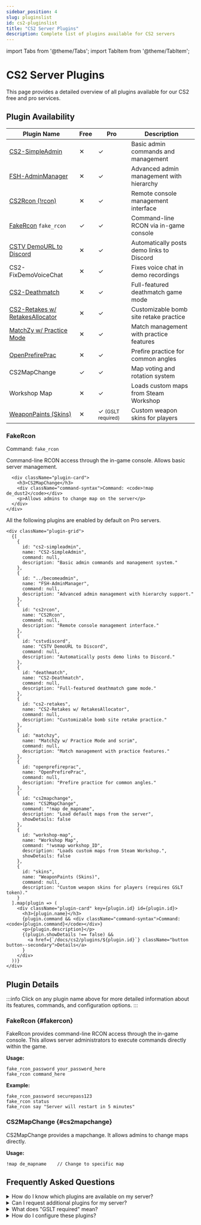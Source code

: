 ```yaml
---
sidebar_position: 4
slug: pluginslist
id: cs2-pluginslist
title: "CS2 Server Plugins"
description: Complete list of plugins available for CS2 servers
---
```


import Tabs from '@theme/Tabs';
import TabItem from '@theme/TabItem';

# CS2 Server Plugins

This page provides a detailed overview of all plugins available for our CS2 free and pro services.

## Plugin Availability

<Tabs>
  <TabItem value="comparison" label="Free vs Pro Comparison" default>
    <div className="plugin-table-container">
      <table className="plugin-table">
        <thead>
          <tr>
            <th>Plugin Name</th>
            <th>Free</th>
            <th>Pro</th>
            <th>Description</th>
          </tr>
        </thead>
        <tbody>
          <tr>
            <td><a href="plugins/cs2-simpleadmin">CS2-SimpleAdmin</a></td>
            <td className="centered"><span className="no-icon">✕</span></td>
            <td className="centered"><span className="yes-icon">✓</span></td>
            <td>Basic admin commands and management</td>
          </tr>
          <tr>
            <td><a href="becomeadmin">FSH-AdminManager</a></td>
            <td className="centered"><span className="no-icon">✕</span></td>
            <td className="centered"><span className="yes-icon">✓</span></td>
            <td>Advanced admin management with hierarchy</td>
          </tr>
          <tr>
            <td><a href="plugins/cs2rcon">CS2Rcon (!rcon)</a></td>
            <td className="centered"><span className="no-icon">✕</span></td>
            <td className="centered"><span className="yes-icon">✓</span></td>
            <td>Remote console management interface</td>
          </tr>
          <tr className="highlight-row">
            <td><a href="#fakercon">FakeRcon</a> <code>fake_rcon</code></td>
            <td className="centered"><span className="yes-icon">✓</span></td>
            <td className="centered"><span className="yes-icon">✓</span></td>
            <td>Command-line RCON via in-game console</td>
          </tr>
          <tr>
            <td><a href="plugins/cstvdiscord">CSTV DemoURL to Discord</a></td>
            <td className="centered"><span className="no-icon">✕</span></td>
            <td className="centered"><span className="yes-icon">✓</span></td>
            <td>Automatically posts demo links to Discord</td>
          </tr>
          <tr>
            <td>CS2-FixDemoVoiceChat</td>
            <td className="centered"><span className="no-icon">✕</span></td>
            <td className="centered"><span className="yes-icon">✓</span></td>
            <td>Fixes voice chat in demo recordings</td>
          </tr>
          <tr>
            <td><a href="plugins/deathmatch">CS2-Deathmatch</a></td>
            <td className="centered"><span className="no-icon">✕</span></td>
            <td className="centered"><span className="yes-icon">✓</span></td>
            <td>Full-featured deathmatch game mode</td>
          </tr>
          <tr>
            <td><a href="plugins/cs2-retakes">CS2-Retakes w/ RetakesAllocator</a></td>
            <td className="centered"><span className="no-icon">✕</span></td>
            <td className="centered"><span className="yes-icon">✓</span></td>
            <td>Customizable bomb site retake practice</td>
          </tr>
          <tr>
            <td><a href="plugins/matchzy">MatchZy w/ Practice Mode</a></td>
            <td className="centered"><span className="no-icon">✕</span></td>
            <td className="centered"><span className="yes-icon">✓</span></td>
            <td>Match management with practice features</td>
          </tr>
          <tr>
            <td><a href="plugins/openprefireprac">OpenPrefirePrac</a></td>
            <td className="centered"><span className="no-icon">✕</span></td>
            <td className="centered"><span className="yes-icon">✓</span></td>
            <td>Prefire practice for common angles</td>
          </tr>
          <tr>
            <td>CS2MapChange</td>
            <td className="centered"><span className="yes-icon">✓</span></td>
            <td className="centered"><span className="yes-icon">✓</span></td>
            <td>Map voting and rotation system</td>
          </tr>
          <tr>
            <td>Workshop Map</td>
            <td className="centered"><span className="no-icon">✕</span></td>
            <td className="centered"><span className="yes-icon">✓</span></td>
            <td>Loads custom maps from Steam Workshop</td>
          </tr>
          <tr>
            <td><a href="plugins/skins">WeaponPaints (Skins)</a></td>
            <td className="centered"><span className="no-icon">✕</span></td>
            <td className="centered"><span className="yes-icon">✓</span> <small className="special-note">(GSLT required)</small></td>
            <td>Custom weapon skins for players</td>
          </tr>
        </tbody>
      </table>
    </div>
  </TabItem>
  <TabItem value="free" label="Free Server Plugins">
    <div className="free-plugins">
      <div className="plugin-card">
        <h3>FakeRcon</h3>
        <div className="command-syntax">Command: <code>fake_rcon</code></div>
        <p>Command-line RCON access through the in-game console. Allows basic server management.</p>
      </div>
      
      <div className="plugin-card">
        <h3>CS2MapChange</h3>
        <div className="command-syntax">Command: <code>!map de_dust2</code></div>
        <p>Allows admins to change map on the server</p>
      </div>
    </div>
  </TabItem>
  <TabItem value="pro" label="Pro Server Plugins">
    <p>All the following plugins are enabled by default on Pro servers.</p>
    
    <div className="plugin-grid">
      {[
        {
          id: "cs2-simpleadmin",
          name: "CS2-SimpleAdmin",
          command: null,
          description: "Basic admin commands and management system."
        },
        {
          id: "../becomeadmin",
          name: "FSH-AdminManager",
          command: null,
          description: "Advanced admin management with hierarchy support."
        },
        {
          id: "cs2rcon",
          name: "CS2Rcon",
          command: null,
          description: "Remote console management interface."
        },
        {
          id: "cstvdiscord", 
          name: "CSTV DemoURL to Discord",
          command: null,
          description: "Automatically posts demo links to Discord."
        },
        {
          id: "deathmatch",
          name: "CS2-Deathmatch",
          command: null,
          description: "Full-featured deathmatch game mode."
        },
        {
          id: "cs2-retakes",
          name: "CS2-Retakes w/ RetakesAllocator",
          command: null,
          description: "Customizable bomb site retake practice."
        },
        {
          id: "matchzy",
          name: "MatchZy w/ Practice Mode and scrim",
          command: null,
          description: "Match management with practice features."
        },
        {
          id: "openprefireprac",
          name: "OpenPrefirePrac",
          command: null,
          description: "Prefire practice for common angles."
        },
        {
          id: "cs2mapchange",
          name: "CS2MapChange",
          command: "!map de_mapname",
          description: "Load default maps from the server",
          showDetails: false
        },
        {
          id: "workshop-map",
          name: "Workshop Map",
          command: "!wsmap workshop_ID",
          description: "Loads custom maps from Steam Workshop.",
          showDetails: false
        },
        {
          id: "skins",
          name: "WeaponPaints (Skins)",
          command: null,
          description: "Custom weapon skins for players (requires GSLT token)."
        }
      ].map(plugin => (
        <div className="plugin-card" key={plugin.id} id={plugin.id}>
          <h3>{plugin.name}</h3>
          {plugin.command && <div className="command-syntax">Command: <code>{plugin.command}</code></div>}
          <p>{plugin.description}</p>
          {(plugin.showDetails !== false) &&
            <a href={`/docs/cs2/plugins/${plugin.id}`} className="button button--secondary">Details</a>
          }
        </div>
      ))}
    </div>
  </TabItem>
</Tabs>

## Plugin Details

:::info
Click on any plugin name above for more detailed information about its features, commands, and configuration options.
:::

### FakeRcon {#fakercon}

FakeRcon provides command-line RCON access through the in-game console. This allows server administrators to execute commands directly within the game.

**Usage:**
```
fake_rcon_password your_password_here
fake_rcon command_here
```

**Example:**
```
fake_rcon_password securepass123
fake_rcon status
fake_rcon say "Server will restart in 5 minutes"
```

### CS2MapChange {#cs2mapchange}

CS2MapChange provides a mapchange. It allows admins to change maps directly.

**Usage:**
```
!map de_mapname    // Change to specific map
```

## Frequently Asked Questions

<div className="faq-container">
  <details>
    <summary>How do I know which plugins are available on my server?</summary>
    <p>You can check the plugin availability using the command <code>fake_rcon css_plugins list</code> in your game console after authenticating with RCON.</p>
  </details>
  
  <details>
    <summary>Can I request additional plugins for my server?</summary>
    <p>Pro server customers can request additional plugins through the support panel. Free server users are limited to the plugins listed in the "Free" column above.</p>
  </details>
  
  <details>
    <summary>What does "GSLT required" mean?</summary>
    <p>GSLT (Game Server Login Token) is required for certain plugins like WeaponPaints. This token links your server to a Steam account. Pro users can set up a GSLT through the control panel.</p>
  </details>
  
  <details>
    <summary>How do I configure these plugins?</summary>
    <p>Pro server users can configure plugins through the FTP (available on request) or by using RCON commands. Configuration options vary by plugin.</p>
  </details>
</div>

<style>
{`
  .plugin-table-container {
    overflow-x: auto;
    margin-bottom: 2rem;
  }
  
  .plugin-table {
    width: 100%;
    border-collapse: collapse;
  }
  
  .plugin-table th {
    background-color: #2a2a2a;
    color: white;
    padding: 12px;
    text-align: left;
  }
  
  .plugin-table td {
    padding: 10px 12px;
    border-bottom: 1px solid #3a3a3a;
  }
  
  .centered {
    text-align: center;
  }
  
  .yes-icon {
    color: #4CAF50;
    font-weight: bold;
  }
  
  .no-icon {
    color: #f44336;
    font-weight: bold;
  }
  
  .highlight-row {
    background-color: rgba(77, 208, 225, 0.08);
  }
  
  .special-note {
    color: #ff9800;
    font-style: italic;
  }
  
  .plugin-grid {
    display: grid;
    grid-template-columns: repeat(auto-fill, minmax(300px, 1fr));
    gap: 20px;
    margin-top: 20px;
  }
  
  .plugin-card {
    background-color: #2a2a2a;
    border-radius: 8px;
    padding: 16px;
    border: 1px solid #3a3a3a;
    height: 100%;
    display: flex;
    flex-direction: column;
  }
  
  .plugin-card h3 {
    margin-top: 0;
    border-bottom: 1px solid #3a3a3a;
    padding-bottom: 10px;
  }
  
  .plugin-card p {
    flex-grow: 1;
    margin-bottom: 15px;
  }
  
  .command-syntax {
    font-family: monospace;
    background-color: #333;
    padding: 8px;
    border-radius: 4px;
    margin-bottom: 10px;
  }
  
  .free-plugins {
    display: grid;
    grid-template-columns: repeat(auto-fill, minmax(300px, 1fr));
    gap: 20px;
  }
  
  .faq-container details {
    background-color: #2a2a2a;
    border: 1px solid #3a3a3a;
    border-radius: 8px;
    padding: 0;
    margin-bottom: 10px;
  }
  
  .faq-container summary {
    padding: 15px;
    cursor: pointer;
    font-weight: bold;
  }
  
  .faq-container details p {
    padding: 0 15px 15px;
    margin: 0;
  }
  
  /* Light mode overrides */
  html[data-theme='light'] .plugin-table th {
    background-color: #f0f0f0;
    color: #333;
  }
  
  html[data-theme='light'] .plugin-table td {
    border-bottom: 1px solid #ddd;
  }
  
  html[data-theme='light'] .highlight-row {
    background-color: rgba(0, 120, 215, 0.05);
  }
  
  html[data-theme='light'] .plugin-card {
    background-color: #f8f8f8;
    border: 1px solid #ddd;
  }
  
  html[data-theme='light'] .plugin-card h3 {
    border-bottom: 1px solid #ddd;
  }
  
  html[data-theme='light'] .command-syntax {
    background-color: #f0f0f0;
  }
  
  html[data-theme='light'] .faq-container details {
    background-color: #f8f8f8;
    border: 1px solid #ddd;
  }
`}
</style>
